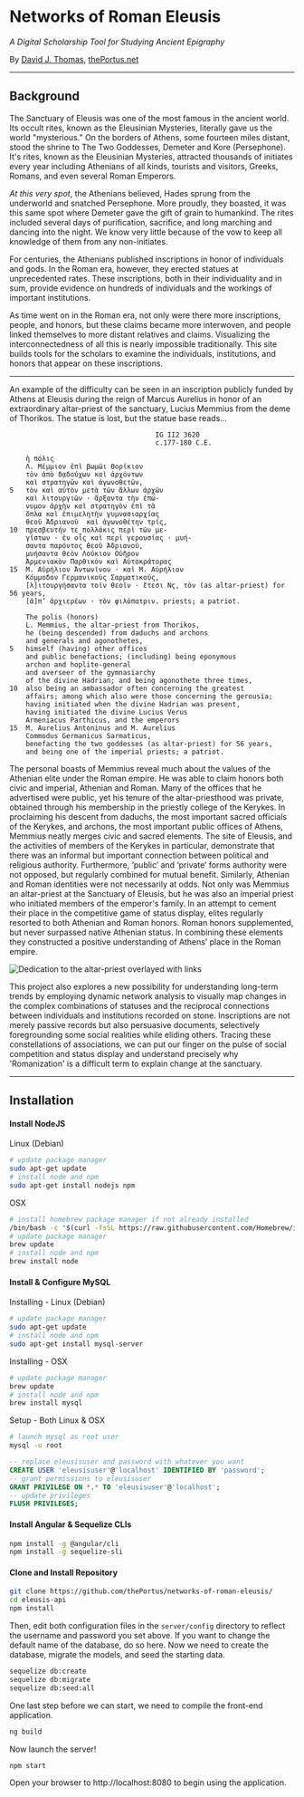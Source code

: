 # Networks of Roman Eleusis
*A Digital Scholarship Tool for Studying Ancient Epigraphy*

By [David J. Thomas](mailto:dave.a.base@gmail.com), [thePortus.net](http://thePortus.net)

---

## Background

The Sanctuary of Eleusis was one of the most famous in the ancient world. Its occult rites, known as the Eleusinian Mysteries, literally gave us the world "mysterious." On the borders of Athens, some fourteen miles distant, stood the shrine to The Two Goddesses, Demeter and Kore (Persephone). It's rites, known as the Eleusinian Mysteries, attracted thousands of initiates every year including Athenians of all kinds, tourists and visitors, Greeks, Romans, and even several Roman Emperors.

*At this very spot*, the Athenians believed, Hades sprung from the underworld and snatched Persephone. More proudly, they boasted, it was this same spot where Demeter gave the gift of grain to humankind. The rites included several days of purification, sacrifice, and long marching and dancing into the night. We know very little because of the vow to keep all knowledge of them from any non-initiates.

For centuries, the Athenians published inscriptions in honor of individuals and gods. In the Roman era, however, they erected statues at unprecedented rates. These inscriptions, both in their individuality and in sum, provide evidence on hundreds of individuals and the workings of important institutions.

As time went on in the Roman era, not only were there more inscriptions, people, and honors, but these claims became more interwoven, and people linked themselves to more distant relatives and claims. Visualizing the interconnectedness of all this is nearly impossible traditionally. This site builds tools for the scholars to examine the individuals, institutions, and honors that appear on these inscriptions.

---

An example of the difficulty can be seen in an inscription publicly funded by Athens at Eleusis during the reign of Marcus Aurelius in honor of an extraordinary altar-priest of the sanctuary, Lucius Memmius from the deme of Thorikos. The statue is lost, but the statue base reads…

```
                                    IG II2 3620
                                    c.177-180 C.E.

    ἡ πόλις
    Λ. Μέμμιον ἐπὶ βωμῶι Θορίκιον
    τὸν ἀπὸ δᾳδούχων καὶ ἀρχόντων
    καὶ στρατηγῶν καὶ ἀγωνοθετῶν,
5   τὸν καὶ αὐτὸν μετὰ τῶν ἄλλων ἀρχῶν
    καὶ λιτουργιῶν · ἄρξαντα τὴν ἐπώ-
    νυμον ἀρχὴν καὶ στρατηγὸν ἐπὶ τὰ
    ὅπλα καὶ ἐπιμελητὴν γυμνασιαρχίας
    θεοῦ Ἁδριανοῦ  καὶ ἀγωνοθέτην τρίς,
10  πρεσβευτήν τε πολλάκις περὶ τῶν με-
    γίστων · ἐν οἷς καὶ περὶ γερουσίας · μυή-
    σαντα παρόντος θεοῦ Ἁδριανοῦ,
    μυήσαντα θεὸν Λούκιον Οὐῆρον
    Ἀρμενιακὸν Παρθικὸν καὶ Αὐτοκράτορας
15  Μ. Αὐρήλιον Ἀντωνῖνον · καὶ Μ. Αὐρήλιον
    Κόμμοδον Γερμανικοὺς Σαρματικούς,
    [λ]ιτουργήσαντα τοῖν θεοῖν · ἔτεσι Νϛ, τὸν (as altar-priest) for 56 years,
    [ἀ]π’ ἀρχιερέων · τὸν φιλόπατριν. priests; a patriot.

    The polis (honors)
    L. Memmius, the altar-priest from Thorikos,
    he (being descended) from daduchs and archons
    and generals and agonothetes,
5   himself (having) other offices
    and public benefactions; (including) being eponymous
    archon and hoplite-general
    and overseer of the gymnasiarchy
    of the divine Hadrian; and being agonothete three times,
10  also being an ambassador often concerning the greatest
    affairs; among which also were those concerning the gerousia;
    having initiated when the divine Hadrian was present,
    having initiated the divine Lucius Verus
    Armeniacus Parthicus, and the emperors
15  M. Aurelius Antoninus and M. Aurelius
    Commodus Germanicus Sarmaticus,
    benefacting the two goddesses (as altar-priest) for 56 years,
    and being one of the imperial priests; a patriot.

```

The personal boasts of Memmius reveal much about the values of the Athenian elite under the Roman empire. He was able to claim honors both civic and imperial, Athenian and Roman. Many of the offices that he advertised were public, yet his tenure of the altar-priesthood was private, obtained through his membership in the priestly college of the Kerykes. In proclaiming his descent from daduchs, the most important sacred officials of the Kerykes, and archons, the most important public offices of Athens, Memmius neatly merges civic and sacred elements. The site of Eleusis, and the activities of members of the Kerykes in particular, demonstrate that there was an informal but important connection between political and religious authority. Furthermore, ‘public’ and ‘private’ forms authority were not opposed, but regularly combined for mutual benefit. Similarly, Athenian and Roman identities were not necessarily at odds. Not only was Memmius an altar-priest at the Sanctuary of Eleusis, but he was also an imperial priest who initiated members of the emperor's family. In an attempt to cement their place in the competitive game of status display, elites regularly resorted to both Athenian and Roman honors. Roman honors supplemented, but never surpassed native Athenian status. In combining these elements they constructed a positive understanding of Athens’ place in the Roman empire.

![Dedication to the altar-priest overlayed with links](/client/imgs/misc/intro-2.png)

This project also explores a new possibility for understanding long-term trends by employing dynamic network analysis to visually map changes in the complex combinations of statuses and the reciprocal connections between individuals and institutions recorded on stone. Inscriptions are not merely passive records but also persuasive documents, selectively foregrounding some social realities while eliding others. Tracing these constellations of associations, we can put our finger on the pulse of social competition and status display and understand precisely why 'Romanization' is a difficult term to explain change at the sanctuary.

---

## Installation

#### Install NodeJS

Linux (Debian)
```sh
# update package manager
sudo apt-get update
# install node and npm
sudo apt-get install nodejs npm
```

OSX
```sh
# install homebrew package manager if not already installed
/bin/bash -c "$(curl -fsSL https://raw.githubusercontent.com/Homebrew/install/HEAD/install.sh)"
# update package manager
brew update
# install node and npm
brew install node
```

#### Install & Configure MySQL

Installing - Linux (Debian)
```sh
# update package manager
sudo apt-get update
# install node and npm
sudo apt-get install mysql-server
```

Installing - OSX
```sh
# update package manager
brew update
# install node and npm
brew install mysql
```

Setup - Both Linux & OSX
```sh
# launch mysql as root user
mysql -u root
```

```sql
-- replace eleusisuser and password with whatever you want
CREATE USER 'eleusisuser'@'localhost' IDENTIFIED BY 'password';
-- grant permissions to eleusisuser
GRANT PRIVILEGE ON *.* TO 'eleusisuser'@'localhost';
-- update privileges
FLUSH PRIVILEGES;
```

#### Install Angular & Sequelize CLIs

```sh
npm install -g @angular/cli
npm install -g sequelize-sli
```

#### Clone and Install Repository

```sh
git clone https://github.com/thePortus/networks-of-roman-eleusis/
cd eleusis-api
npm install
```

Then, edit both configuration files in the `server/config` directory to reflect the username and password you set above. If you want to change the default name of the database, do so here. Now we need to create the database, migrate the models, and seed the starting data.

```sh
sequelize db:create
sequelize db:migrate
sequelize db:seed:all
```

One last step before we can start, we need to compile the front-end application.

```sh
ng build
```

Now launch the server!
```sh
npm start
```

Open your browser to http://localhost:8080 to begin using the application.
